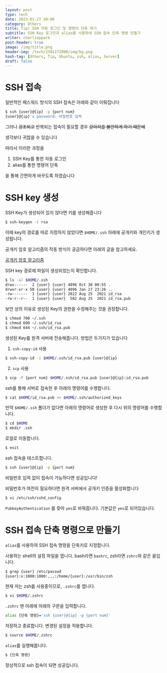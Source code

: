 ```yaml
---
layout: post
type: tech
date: 2023-01-27 20:00
category: Others
title: Tip) SSH 자동 로그인 및 명령어 단축 하기
subtitle: SSH Key 로그인과 alias를 사용하여 SSH 접속 단축 명령 만들기
writer: charlieppark
post-header: true
image: /img/title.png
header-img: /tech/2301272000/img/bg.png
hash-tag: [Others, Tip, Ubuntu, ssh, alias, Server]
draft: false
---
```


# SSH 접속

일반적인 패스워드 방식의 SSH 접속은 아래와 같이 이뤄집니다

```bash
$ ssh {user}@{ip} -p {port num}
{user}@{ip}'s password: 비밀번호 입력
```

그러나 ~~강조되고~~ 반복되는 접속이 필요할 경우 ~~강아지를 불안하게 하기 때문에~~

생각보다 귀찮을 수 있습니다

따라서 이러한 과정을

1. SSH Key를 통한 자동 로그인
2. alias를 통한 명령어 단축

을 통해 간편하게 바꾸도록 하겠습니다

# SSH key 생성

SSH Key가 생성되어 있지 않다면 키를 생성해줍니다

```bash
$ ssh-keygen -t rsa
```

이때 key의 경로를 따로 지정하지 않았다면 `$HOME/.ssh` 아래에 공개키와 개인키가 생성됩니다.

공개키 암호 알고리즘의 작동 방식이 궁금하다면 아래의 글을 참고하세요.

[공개키 암호 알고리즘](http://wiki.hash.kr/index.php/%EA%B3%B5%EA%B0%9C%ED%82%A4_%EC%95%94%ED%98%B8_%EC%95%8C%EA%B3%A0%EB%A6%AC%EC%A6%98)

SSH key 경로에 파일이 생성되었는지 확인합니다.

```bash
$ ls -al $HOME/.ssh
drwx------  2 {user} {user} 4096 Oct 30 00:55 .
drwxr-xr-x 50 {user} {user} 4096 Jan 27 23:26 ..
-rw-------  1 {user} {user} 2622 Aug 25  2021 id_rsa
-rw-r--r--  1 {user} {user}  582 Aug 25  2021 id_rsa.pub
```

보안 상의 이유로 생성된 Key의 권한을 수정해주는 것을 권장합니다.

```bash
$ chmod 700 ~/.ssh
$ chmod 600 ~/.ssh/id_rsa
$ chmod 644 ~/.ssh/id_rsa.pub
```

생성된 Key를 원격 서버에 전송해줍니다. 방법은 두가지가 있습니다

1. `ssh-copy-id` 사용

```bash
$ ssh-copy-id -i $HOME/.ssh/id_rsa.pub {user}@{ip}
```

2. `scp` 사용

```bash
$ scp -P {port num} $HOME/.ssh/id_rsa.pub {user}@{ip}:id_rsa.pub
```

ssh를 통해 서버로 접속한 후 아래의 명령어를 수행합니다.

```bash
$ cat $HOME/id_rsa.pub >> $HOME/.ssh/authorized_keys
```

만약 `$HOME/.ssh` 폴더가 없다면 아래의 명령어로 생성한 후 다시 위의 명령어를 수행합니다.

```bash
$ cd $HOME
$ mkdir .ssh
```

로컬로 이동합니다.

```bash
$ exit
```

ssh 접속을 테스트합니다.

```bash
$ ssh {user}@{ip} -p {port num}
```

비밀번호 입력 없이 접속이 가능하다면 성공입니다!

비밀번호가 여전히 필요하다면 원격 서버에서 공개키 인증을 활성화합니다

```bash
$ vi /etc/ssh/sshd_config
```

`PubkeyAuthentication` 를 찾아 `yes`로 바꿔줍니다. 기본값은 `yes`로 되어있습니다.

# SSH 접속 단축 명령으로 만들기

`alias`를 사용하여 SSH 접속 명령을 단축키로 지정합니다.

사용하는 shell의 설정 파일을 엽니다. bash라면 `bashrc`, zsh라면 `zshrc`와 같은 꼴입니다.

```bash
$ grep {user} /etc/passwd
{user}:x:1000:1000:,,,:/home/{user}:/usr/bin/zsh
```

현재 저는 zsh를 사용중이므로, `.zshrc`를 엽니다.

```bash
$ vi $HOME/.zshrc
```

`.zshrc` 맨 아래에 아래의 구문을 입력합니다.

```bash
alias {단축 명령}='ssh {user}@{ip} -p {port num}'
```

저장하고 종료합니다. 변경된 설정을 적용합니다.

```bash
$ source $HOME/.zshrc
```

`alias`를 실행해봅니다.

```bash
$ {단축 명령}
```

정상적으로 ssh 접속이 되면 성공입니다.

